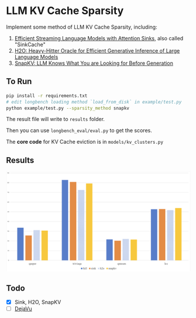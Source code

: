 # LLM KV Cache Sparsity

Implement some method of LLM KV Cache Sparsity, including:
1. [Efficient Streaming Language Models with Attention Sinks](http://arxiv.org/abs/2309.17453), also called "SinkCache"
2. [H2O: Heavy-Hitter Oracle for Efficient Generative Inference of Large Language Models](http://arxiv.org/abs/2306.14048)
3. [SnapKV: LLM Knows What You are Looking for Before Generation](http://arxiv.org/abs/2404.14469)

## To Run

```bash
pip install -r requirements.txt
# edit longbench loading method `load_from_disk` in example/test.py
python example/test.py --sparsity_method snapkv
```
The result file will write to `results` folder.

Then you can use `longbench_eval/eval.py` to get the scores.

The **core code** for KV Cache eviction is in `models/kv_clusters.py`

## Results

![](assets/1.png)


## Todo

- [x] Sink, H2O, SnapKV
- [ ] [DejaVu](http://arxiv.org/abs/2310.17157)
